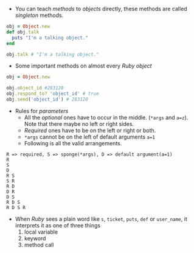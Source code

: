 - You can teach *methods* to *objects* directly, these methods are called *singleton* methods.
```ruby
obj = Object.new
def obj.talk
  puts "I'm a talking object."
end

obj.talk # "I'm a talking object."
```
- Some important methods on almost every *Ruby object*
```ruby
obj = Object.new

obj.object_id #283120
obj.respond_to? 'object_id' # true
obj.send('object_id') # 283120
```
- Rules for *parameters*
	- All the *optional* ones have to occur in the middle. (`*args` and `a=z`). Note that there maybe no left or right sides.
	- *Required* ones have to be on the left or right or both.
	- `*args` cannot be on the left of default arguments `a=1`
	- Following is all the valid arrangements.
```
R => required, S => sponge(*args), D => default argument(a=1)
R
S
D
R S
S R
R D
D R
D S
R D S
R D S R
```
- When *Ruby* sees a plain word like `s`, `ticket`, `puts`, `def` or `user_name`, it interprets it as one of three things
	1. local variable
	2. keyword
	3. method call